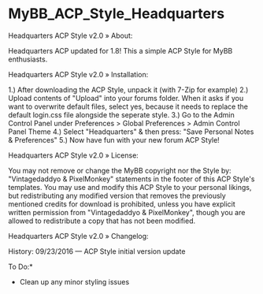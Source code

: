 # MyBB_ACP_Style_Headquarters

Headquarters ACP Style v2.0
» About:

Headquarters ACP updated for 1.8! This a simple ACP Style for MyBB enthusiasts.

Headquarters ACP Style v2.0
» Installation:

1.) After downloading the ACP Style, unpack it (with 7-Zip for example)
2.) Upload contents of "Upload" into your forums folder. When it asks if you want to overwrite default files, select yes, because it needs to replace the default login.css file alongside the seperate style.
3.) Go to the Admin Control Panel under Preferences > Global Preferences > Admin Control Panel Theme
4.) Select "Headquarters" & then press: "Save Personal Notes & Preferences"
5.) Now have fun with your new forum ACP Style!


Headquarters ACP Style v2.0
» License:

You may not remove or change the MyBB copyright nor the Style by: "Vintagedaddyo & PixelMonkey" statements in the footer of this ACP Style's templates. You may use and modify this ACP Style to your personal likings, but redistributing any modified version that removes the previously mentioned credits for download is prohibited, unless you have explicit written permission from "Vintagedaddyo & PixelMonkey", though you are allowed to redistribute a copy that has not been modified.

Headquarters ACP Style v2.0
» Changelog:

History:
09/23/2016 — ACP Style initial version update

To Do:*
* Clean up any minor styling issues

